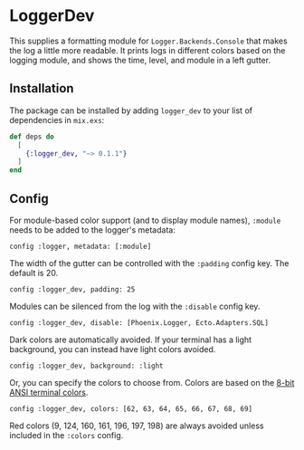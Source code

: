 # LoggerDev

This supplies a formatting module for `Logger.Backends.Console` that makes the
log a little more readable. It prints logs in different colors based on the
logging module, and shows the time, level, and module in a left gutter.

## Installation

The package can be installed by adding `logger_dev` to your list of dependencies
in `mix.exs`:

```elixir
def deps do
  [
    {:logger_dev, "~> 0.1.1"}
  ]
end
```

## Config

For module-based color support (and to display module names), `:module` needs
to be added to the logger's metadata:

    config :logger, metadata: [:module]

The width of the gutter can be controlled with the `:padding` config key. The
default is 20.

    config :logger_dev, padding: 25

Modules can be silenced from the log with the `:disable` config key.

    config :logger_dev, disable: [Phoenix.Logger, Ecto.Adapters.SQL]

Dark colors are automatically avoided. If your terminal has a light background,
you can instead have light colors avoided.

    config :logger_dev, background: :light

Or, you can specify the colors to choose from. Colors are based on the [8-bit
ANSI terminal colors](https://en.wikipedia.org/wiki/ANSI_escape_code#8-bit).

    config :logger_dev, colors: [62, 63, 64, 65, 66, 67, 68, 69]

Red colors (9, 124, 160, 161, 196, 197, 198) are always avoided unless
included in the `:colors` config.
